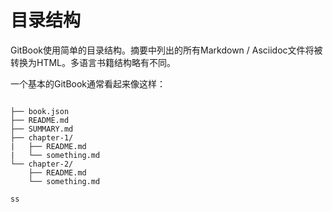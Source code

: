 # 目录结构

GitBook使用简单的目录结构。摘要中列出的所有Markdown / Asciidoc文件将被转换为HTML。多语言书籍结构略有不同。

一个基本的GitBook通常看起来像这样：

``` javacript

├── book.json
├── README.md
├── SUMMARY.md
├── chapter-1/
|   ├── README.md
|   └── something.md
└── chapter-2/
    ├── README.md
    └── something.md

```


```
ss
```


